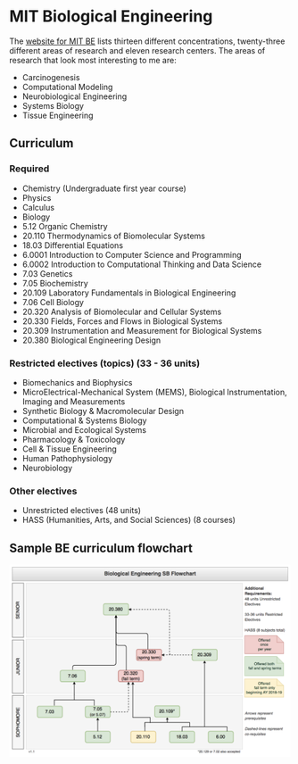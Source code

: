 # MIT Biological Engineering

The [website for MIT BE](https://be.mit.edu/) lists thirteen different concentrations, twenty-three different areas of research and eleven research centers. The areas of research that look most interesting to me are:
- Carcinogenesis
- Computational Modeling
- Neurobiological Engineering
- Systems Biology
- Tissue Engineering
    
## Curriculum

### Required
- Chemistry (Undergraduate first year course)
- Physics
- Calculus
- Biology
- 5.12 Organic Chemistry
- 20.110 Thermodynamics of Biomolecular Systems
- 18.03 Differential Equations
- 6.0001 Introduction to Computer Science and Programming
- 6.0002 Introduction to Computational Thinking and Data Science
- 7.03 Genetics
- 7.05 Biochemistry
- 20.109 Laboratory Fundamentals in Biological Engineering
- 7.06 Cell Biology
- 20.320 Analysis of Biomolecular and Cellular Systems
- 20.330 Fields, Forces and Flows in Biological Systems
- 20.309 Instrumentation and Measurement for Biological Systems
- 20.380 Biological Engineering Design

### Restricted electives (topics) (33 - 36 units)
- Biomechanics and Biophysics
- MicroElectrical-Mechanical System (MEMS), Biological Instrumentation, Imaging and Measurements
- Synthetic Biology & Macromolecular Design
- Computational & Systems Biology
- Microbial and Ecological Systems
- Pharmacology & Toxicology
- Cell & Tissue Engineering
- Human Pathophysiology
- Neurobiology

### Other electives
- Unrestricted electives (48 units)
- HASS (Humanities, Arts, and Social Sciences) (8 courses)

## Sample BE curriculum flowchart
![](../images/img-mit-biological-engineering-flowchart.png)